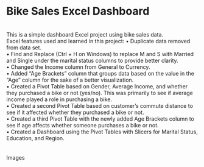 # Bike Sales Excel Dashboard
<br>
This is a simple dashboard Excel project using bike sales data.
<br>
Excel features used and learned in this project:
•	Duplicate data removed from data set.<br>
•	Find and Replace (Ctrl + H on Windows) to replace M and S with Married and Single under the marital status columns to provide better clarity.<br>
•	Changed the Income column from General to Currency.<br>
•	Added “Age Brackets” column that groups data based on the value in the “Age” column for the sake of a better visualization.<br>
•	Created a Pivot Table based on Gender, Average Income, and whether they purchased a bike or not (yes/no). This was primarily to see if average income played a role in purchasing a bike.<br>
•	Created a second Pivot Table based on customer’s commute distance to see if it affected whether they purchased a bike or not.<br>
•	Created a third Pivot Table with the newly added Age Brackets column to see if age affects whether someone purchases a bike or not.<br>
•	Created a Dashboard using the Pivot Tables with Slicers for Marital Status, Education, and Region.<br>
<br><br>
Images

